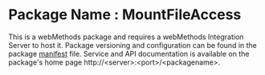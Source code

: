 # Package Name : MountFileAccess
This is a webMethods package and requires a webMethods Integration Server to host it. Package versioning and configuration can be found in the package [manifest](./MountFileAccess/manifest.v3) file. Service and API documentation is available on the package's home page http://&lt;server&gt;:&lt;port&gt;/&lt;packagename>.